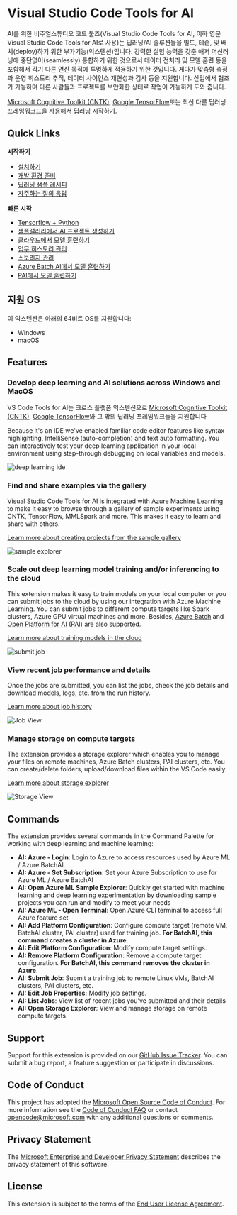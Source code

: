 # Visual Studio Code Tools for AI
AI를 위한 비주얼스튜디오 코드 툴즈(Visual Studio Code Tools for AI, 이하 영문 Visual Studio Code Tools for AI로 사용)는 딥러닝/AI 솔루션들을 빌드, 테슽, 및 배치(deploy)하기 위한 부가기능(익스텐션)입니다. 강력한 실험 능력을 갖춘 애저 머신러닝에 중단없이(seamlessly) 통합하기 위한 것으로서 데이터 전처리 및 모델 훈련 등을 포함해서 각기 다른 연산 목적에 투명하게 적용하기 위한 것입니다. 게다가 맞춤형 측정과 운영 히스토리 추적, 데이터 사이언스 재현성과 검사 등을 지원합니다. 산업에서 협조가 가능하며 다른 사람들과 프로젝트를 보안화한 상태로 작업이 가능하게 도와 줍니다.

[Microsoft Cognitive Toolkit (CNTK)](http://www.microsoft.com/en-us/cognitive-toolkit), [Google TensorFlow](https://www.tensorflow.org)또는 최신 다른 딥러닝 프레임워크드을 사용해서 딥러닝 시작하기.

## Quick Links

**시작하기**

- [설치하기](/docs/installation.md)
- [개발 환경 준비](/docs/prepare-localmachine.md)
- [딥러닝 샘플 레시피](https://github.com/Microsoft/samples-for-ai)
- [자주하는 질의 응답](/docs/faq.md)

**빠른 시작**

- [Tensorflow + Python](/docs/tensorflow-local.md)
- [샘플갤러리에서 AI 프로젝트 생성하기](/docs/quickstart-00-project-from-azuremachinelearning-gallery.md)
- [클라우드에서 모델 훈련하기](/docs/quickstart-01-submitting-training-jobs.md)
- [업무 히스토리 관리](/docs/quickstart-02-job-view.md)
- [스토리지 관리](/docs/quickstart-03-storage-explorer.md)
- [Azure Batch AI에서 모델 훈련하기](/docs/quickstart-04-train-azure-batchai.md) 
- [PAI에서 모델 훈련하기](/docs/quickstart-05-pai.md) 

## 지원 OS
이 익스텐션은 아래의 64비트 OS를 지원합니다:
- Windows
- macOS

## Features

### Develop deep learning and AI solutions across Windows and MacOS
VS Code Tools for AI는 크로스 플랫폼 익스텐션으로 [Microsoft Cognitive Toolkit (CNTK)](http://www.microsoft.com/en-us/cognitive-toolkit), [Google TensorFlow](https://www.tensorflow.org)와 그 밖의 딥러닝 프레임워크들을 지원합니다

Because it's an IDE we've enabled familiar code editor features like syntax highlighting, IntelliSense (auto-completion) and text auto formatting. You can interactively test your deep learning application in your local environment using step-through debugging on local variables and models. 

![deep learning ide](/docs/media/deeplearning-ide.png)

### Find and share examples via the gallery  
Visual Studio Code Tools for AI is integrated with Azure Machine Learning to make it easy to browse through a gallery of sample experiments using CNTK, TensorFlow, MMLSpark and more. This makes it easy to learn and share with others. 

[Learn more about creating projects from the sample gallery](/docs/quickstart-00-project-from-azuremachinelearning-gallery.md)

![sample explorer](/docs/media/aml-samples/sampleexplorer.png)

### Scale out deep learning model training and/or inferencing to the cloud
This extension makes it easy to train models on your local computer or you can submit jobs to the cloud by using our integration with Azure Machine Learning. You can submit jobs to different compute targets like Spark clusters, Azure GPU virtual machines and more. Besides, [Azure Batch](https://azure.microsoft.com/en-us/services/batch/) and [Open Platform for AI (PAI)](https://github.com/Microsoft/pai) are also supported.

[Learn more about training models in the cloud](/docs/quickstart-01-submitting-training-jobs.md)
 
![submit job](/docs/media/job/submit-target.png)

### View recent job performance and details
Once the jobs are submitted, you can list the jobs, check the job details and download models, logs, etc. from the run history.

[Learn more about job history](/docs/quickstart-02-job-view.md)

![Job View](/docs/media/job/job-view.png)

### Manage storage on compute targets
The extension provides a storage explorer which enables you to manage your files on remote machines, Azure Batch clusters, PAI clusters, etc. You can create/delete folders, upload/download files within the VS Code easily.

[Learn more about storage explorer](/docs/quickstart-03-storage-explorer.md)

![Storage View](/docs/media/storage/StorageExplorer.png)

## Commands
The extension provides several commands in the Command Palette for working with deep learning and machine learning:
- **AI: Azure - Login**:  Login to Azure to access resources used by Azure ML / Azure BatchAI.
- **AI: Azure - Set Subscription**:  Set your Azure Subscription to use for Azure ML / Azure BatchAI
- **AI: Open Azure ML Sample Explorer**: Quickly get started with machine learning and deep learning experimentation by downloading sample projects you can run and modify to meet your needs 
- **AI: Azure ML - Open Terminal**: Open Azure CLI terminal to access full Azure feature set
- **AI: Add Platform Configuration**: Configure compute target (remote VM, BatchAI cluster, PAI cluster) used for training job. **For BatchAI, this command creates a cluster in Azure**.
- **AI: Edit Platform Configuration**: Modify compute target settings.
- **AI: Remove Platform Configuration**: Remove a compute target configuration. **For BatchAI, this command removes the cluster in Azure**.
- **AI: Submit Job**: Submit a training job to remote Linux VMs, BatchAI clusters, PAI clusters, etc.
- **AI: Edit Job Properties**: Modify job settings.
- **AI: List Jobs**: View list of recent jobs you've submitted and their details
- **AI: Open Storage Explorer**: View and manage storage on remote compute targets.

## Support
Support for this extension is provided on our [GitHub Issue Tracker](http://github.com/Microsoft/vscode-tools-for-ai/issues). You can submit a bug report, a feature suggestion or participate in discussions.

## Code of Conduct
This project has adopted the [Microsoft Open Source Code of Conduct]. For more information see the [Code of Conduct FAQ] or contact [opencode@microsoft.com] with any additional questions or comments.

## Privacy Statement
The [Microsoft Enterprise and Developer Privacy Statement] describes the privacy statement of this software.

## License
This extension is subject to the terms of the [End User License Agreement]. 

[Microsoft Enterprise and Developer Privacy Statement]:https://go.microsoft.com/fwlink/?LinkId=786907&lang=en7
[Microsoft Open Source Code of Conduct]:https://opensource.microsoft.com/codeofconduct/
[Code of Conduct FAQ]:https://opensource.microsoft.com/codeofconduct/faq/
[opencode@microsoft.com]:mailto:opencode@microsoft.com
[End User License Agreement]:https://www.visualstudio.com/license-terms/mlt552233/
